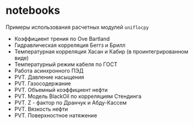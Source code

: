 # notebooks #

Примеры использования расчетных модулей `uniflocpy`

* Коэффициент трения по Ove Bartland 
* Гидравлическая корреляция Беггз и Брилл
* Температурная корреляция Хасан и Кабир (в проинтегрированном виде)
* Температурный режим кабеля по ГОСТ
* Работа асинхронного ПЭД
* PVT. Давление насыщения
* PVT. Газосодержание
* PVT. Объемный коэффициент нефти
* PVT. Модель BlackOil по корреляциям Стендинга
* PVT. Z - фактор по Дранчук и Абду-Кассем
* PVT. Вязкость нефти
* PVT. Поверхностное натяжение